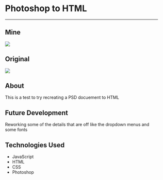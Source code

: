 # Photoshop to HTML
***
## Mine
<img src='https://i.imgur.com/R57IKkO.png'>

## Original

<img src='https://i.imgur.com/b7sjH5M.png'>

## About

<p> This is a test to try recreating a PSD docuement to HTML

## Future Development 
<p> Reworking some of the details that are off like the dropdown menus and some fonts

## Technologies Used
* JavaScript
* HTML
* CSS
* Photoshop


